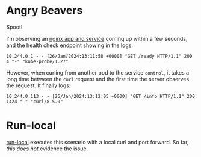 # Angry Beavers

Spoot!

I'm observing an [nginx app and service](./control/control-service.yaml) coming up within a few seconds, and the
health check endpoint showing in the logs:

```
10.244.0.1 - - [26/Jan/2024:13:11:58 +0000] "GET /ready HTTP/1.1" 200 4 "-" "kube-probe/1.27"
```

However, when curling from another pod to the service `control`, it takes a long time between the `curl` request and the first time the 
server observes the request. It finally logs:

```
10.244.0.113 - - [26/Jan/2024:13:12:05 +0000] "GET /info HTTP/1.1" 200 1424 "-" "curl/8.5.0"
```

# Run-local

[run-local](./run-local) executes this scenario with a local curl and port forward. So far, *this does not* evidence the issue.


